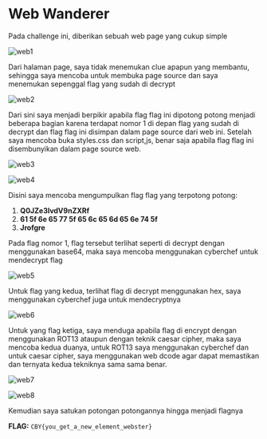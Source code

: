 # **Web Wanderer**

Pada challenge ini, diberikan sebuah web page yang cukup simple

![web1](https://github.com/Bepe2306/CTF-Write-Up/assets/153899054/1a3ce117-b7e7-4fea-b572-a25f5780ca7d)

Dari halaman page, saya tidak menemukan clue apapun yang membantu, sehingga saya mencoba untuk membuka page source dan saya menemukan sepenggal flag yang sudah di decrypt

![web2](https://github.com/Bepe2306/CTF-Write-Up/assets/153899054/c00761cd-2113-4181-8efc-9ece78c1e8bc)

Dari sini saya menjadi berpikir apabila flag flag ini dipotong potong menjadi beberapa bagian karena terdapat nomor 1 di depan flag yang sudah di decrypt dan flag flag ini disimpan dalam page source dari web ini. Setelah saya mencoba buka styles.css dan script,js, benar saja apabila flag flag ini disembunyikan dalam page source web.

![web3](https://github.com/Bepe2306/CTF-Write-Up/assets/153899054/1ac32d00-c701-48b8-944b-d8229126f462)

![web4](https://github.com/Bepe2306/CTF-Write-Up/assets/153899054/f6fa3fa1-f433-4d29-90fc-caec717fbadb)

Disini saya mencoba mengumpulkan flag flag yang terpotong potong:
1. **Q0JZe3lvdV9nZXRf**
2. **61 5f 6e 65 77 5f 65 6c 65 6d 65 6e 74 5f**
3. **Jrofgre**

Pada flag nomor 1, flag tersebut terlihat seperti di decrypt dengan menggunakan base64, maka saya mencoba menggunakan cyberchef untuk mendecrypt flag

![web5](https://github.com/Bepe2306/CTF-Write-Up/assets/153899054/c7b493dc-0ec3-4893-ae99-cfb74ed96b18)

Untuk flag yang kedua, terlihat flag di decrypt menggunakan hex, saya menggunakan cyberchef juga untuk mendecryptnya

![web6](https://github.com/Bepe2306/CTF-Write-Up/assets/153899054/899c2327-117e-45b8-9d71-ac0b58e4fa85)

Untuk yang flag ketiga, saya menduga apabila flag di encrypt dengan menggunakan ROT13 ataupun dengan teknik caesar cipher, maka saya mencoba kedua duanya, untuk ROT13 saya menggunakan cyberchef dan untuk caesar cipher, saya menggunakan web dcode agar dapat memastikan dan ternyata kedua tekniknya sama sama benar.

![web7](https://github.com/Bepe2306/CTF-Write-Up/assets/153899054/8b6a5ed6-8a8b-4f72-8540-2df2eac5d1f2)

![web8](https://github.com/Bepe2306/CTF-Write-Up/assets/153899054/16a13251-1041-485a-82e9-af4c18646e33)

Kemudian saya satukan potongan potongannya hingga menjadi flagnya

**FLAG:** `CBY{you_get_a_new_element_webster}`
